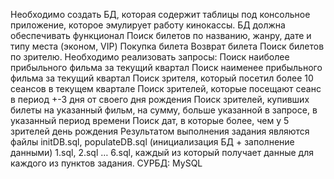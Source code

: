 Необходимо создать БД, которая содержит таблицы под консольное приложение, которое эмулирует работу кинокассы.
БД должна обеспечивать функционал
Поиск билетов по названию, жанру, дате и типу места (эконом, VIP)
Покупка билета
Возврат билета
Поиск билетов по зрителю.
Необходимо реализовать запросы:
Поиск наиболее прибыльного фильма за текущий квартал
Поиск наименее прибыльного фильма за текущий квартал
Поиск зрителя, который посетил более 10 сеансов в текущем квартале
Поиск зрителей, которые посещают сеанс в период +-3 дня от своего дня рождения
Поиск зрителей, купивших билеты на указанный фильм, на сумму, больше указанной в запросе, в указанный период времени
Поиск дат, в которые более, чем у 5 зрителей день рождения
Результатом выполнения задания являются файлы initDB.sql, populateDB.sql (инициализация БД + заполнение данными) 1.sql, 2.sql … 6.sql, каждый из который получает данные для каждого из пунктов задания.
СУРБД: MySQL